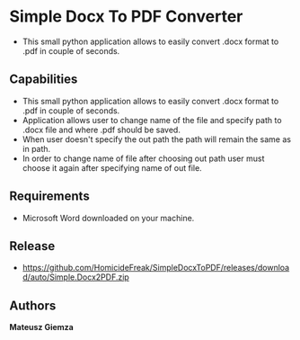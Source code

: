 
# Simple Docx To PDF Converter

- This small python application allows to easily convert .docx format to .pdf in couple of seconds.


## Capabilities
- This small python application allows to easily convert .docx format to .pdf in couple of seconds.
- Application allows user to change name of the file and specify path to .docx file and where .pdf should be saved.
- When user doesn't specify the out path the path will remain the same as in path.
- In order to change name of file after choosing out path user must choose it again after specifying name of out file.
## Requirements
- Microsoft Word downloaded on your machine.
## Release
- https://github.com/HomicideFreak/SimpleDocxToPDF/releases/download/auto/Simple.Docx2PDF.zip
## Authors

**Mateusz Giemza**

